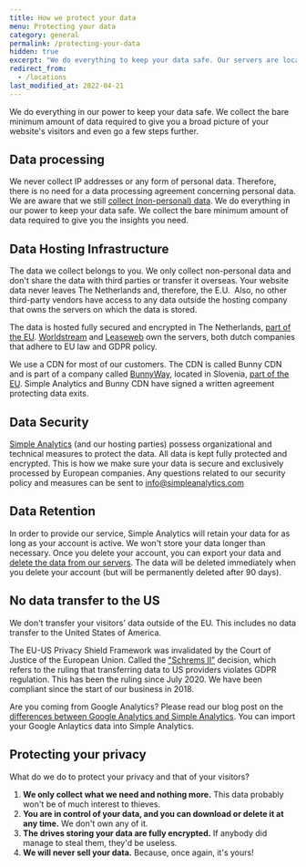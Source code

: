 ```yaml
---
title: How we protect your data
menu: Protecting your data
category: general
permalink: /protecting-your-data
hidden: true
excerpt: "We do everything to keep your data safe. Our servers are located in The Netherlands, and we don’t transfer data overseas."
redirect_from:
  - /locations
last_modified_at: 2022-04-21
---
```


We do everything in our power to keep your data safe. We collect the bare minimum amount of data required to give you a broad picture of your website's visitors and even go a few steps further.

## Data processing 

We never collect IP addresses or any form of personal data. Therefore, there is no need for a data processing agreement concerning personal data. We are aware that we still [collect (non-personal) data](https://docs.simpleanalytics.com/what-we-collect). We do everything in our power to keep your data safe. We collect the bare minimum amount of data required to give you the insights you need. 

## Data Hosting Infrastructure

The data we collect belongs to you. We only collect non-personal data and don't share the data with third parties or transfer it overseas. Your website data never leaves The Netherlands and, therefore, the E.U.  Also, no other third-party vendors have access to any data outside the hosting company that owns the servers on which the data is stored.

The data is hosted fully secured and encrypted in The Netherlands, [part of the EU](https://european-union.europa.eu/principles-countries-history/country-profiles/netherlands_en). [Worldstream](https://www.worldstream.com/) and [Leaseweb](https://www.leaseweb.com/) own the servers, both dutch companies that adhere to EU law and GDPR policy. 

We use a CDN for most of our customers. The CDN is called Bunny CDN and is part of a company called [BunnyWay](https://bunny.net/cdn/), located in Slovenia, [part of the EU](https://european-union.europa.eu/principles-countries-history/country-profiles/slovenia_en). Simple Analytics and Bunny CDN have signed a written agreement protecting data exits. 

## Data Security

[Simple Analytics](https://simpleanalytics.com/) (and our hosting parties) possess organizational and technical measures to protect the data. All data is kept fully protected and encrypted. This is how we make sure your data is secure and exclusively processed by European companies. Any questions related to our security policy and measures can be sent to <info@simpleanalytics.com>

## Data Retention

In order to provide our service, Simple Analytics will retain your data for as long as your account is active. We won't store your data longer than necessary. Once you delete your account, you can export your data and [delete the data from our servers](https://docs.simpleanalytics.com/delete-account). The data will be deleted immediately when you delete your account (but will be permanently deleted after 90 days).

## No data transfer to the US

We don't transfer your visitors' data outside of the EU. This includes no data transfer to the United States of America.

The EU-US Privacy Shield Framework was invalidated by the Court of Justice of the European Union. Called the ["Schrems II"](https://iapp.org/news/a/the-schrems-ii-decision-eu-us-data-transfers-in-question/) decision, which refers to the ruling that transferring data to US providers violates GDPR regulation. This has been the ruling since July 2020. We have been compliant since the start of our business in 2018.

Are you coming from Google Analytics? Please read our blog post on the [differences between Google Analytics and Simple Analytics](https://www.simpleanalytics.com/blog/why-simple-analytics-is-a-great-alternative-to-google-analytics). You can import your Google Anlaytics data into Simple Analytics.

## Protecting your privacy

What do we do to protect your privacy and that of your visitors?

1. **We only collect what we need and nothing more.** This data probably won't be of much interest to thieves.
1. **You are in control of your data, and you can download or delete it at any time.** We don't own any of it.
1. **The drives storing your data are fully encrypted.** If anybody did manage to steal them, they'd be useless.
1. **We will never sell your data.** Because, once again, it's yours!

<img class="drawing" src="https://assets.simpleanalytics.com/images/drawings/magnifying-glass.png" alt="">
